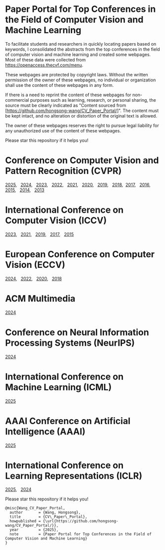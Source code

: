 # Paper Portal for Top Conferences in the Field of Computer Vision and Machine Learning

To facilitate students and researchers in quickly locating papers based on keywords, I consolidated the abstracts from the top conferences in the field of computer vision and machine learning and created some webpages. Most of these data were collected from https://openaccess.thecvf.com/menu.

These webpages are protected by copyright laws. Without the written permission of the owner of these webpages, no individual or organization shall use the content of these webpages in any form.

If there is a need to reprint the content of these webpages for non-commercial purposes such as learning, research, or personal sharing, the source must be clearly indicated as "Content sourced from [https://github.com/hongsong-wang/CV_Paper_Portal/]". The content must be kept intact, and no alteration or distortion of the original text is allowed.

The owner of these webpages reserves the right to pursue legal liability for any unauthorized use of the content of these webpages.

Please star this repository if it helps you!

# Conference on Computer Vision and Pattern Recognition (CVPR)
[2025](https://hongsong-wang.github.io/CVPR2025_ABSTRACT/), &nbsp; [2024](https://hongsong-wang.github.io/CVPR2024_ABSTRACT/), &nbsp; [2023](https://hongsong-wang.github.io/CVPR2023_ABSTRACT/), &nbsp; [2022](https://hongsong-wang.github.io/CVPR2022_ABSTRACT/), &nbsp; [2021](https://hongsong-wang.github.io/CVPR2021_ABSTRACT-/), &nbsp; [2020](https://hongsong-wang.github.io/CVPR2020_ABSTRACT/), &nbsp; [2019](https://hongsong-wang.github.io/CVPR2019_ABSTRACT), &nbsp; [2018](https://hongsong-wang.github.io/CVPR2018_ABSTRACT), &nbsp;[2017](https://hongsong-wang.github.io/CVPR2017_ABSTRACT/), &nbsp; [2016](https://hongsong-wang.github.io/CVPR2016_ABSTRACT/), &nbsp; [2015](https://hongsong-wang.github.io/CVPR2015_ABSTRACT), &nbsp; [2014](https://hongsong-wang.github.io/CVPR2014_ABSTRACT), &nbsp; [2013](https://hongsong-wang.github.io/CVPR2013_ABSTRACT)

# International Conference on Computer Vision (ICCV)
[2023](https://hongsong-wang.github.io/ICCV2023_ABSTRACT), &nbsp; [2021](https://hongsong-wang.github.io/ICCV2021_ABSTRACT/), &nbsp; [2019](https://hongsong-wang.github.io/ICCV2019_ABSTRACT), &nbsp; [2017](https://hongsong-wang.github.io/ICCV2017_ABSTRACT/), &nbsp; [2015](https://hongsong-wang.github.io/ICCV2015_ABSTRACT)

#  European Conference on Computer Vision (ECCV)
[2024](https://hongsong-wang.github.io/ECCV2024_ABSTRACT/), &nbsp; [2022](https://hongsong-wang.github.io/ECCV2022_ABSTRACT/), &nbsp; [2020](https://hongsong-wang.github.io/ECCV2020_ABSTRACT/), &nbsp; [2018](https://hongsong-wang.github.io/ECCV2018_ABSTRACT/)

# ACM Multimedia
[2024](https://hongsong-wang.github.io/ACMMM_2024_ABSTRACT/)

# Conference on Neural Information Processing Systems (NeurIPS)
[2024](https://github.com/hongsong-wang/NIPS2024_ABSTRACT/)

# International Conference on Machine Learning (ICML)
[2025](https://hongsong-wang.github.io/ICML2025_ABSTRACT/)

# AAAI Conference on Artificial Intelligence (AAAI)
[2025](https://hongsong-wang.github.io/AAAI2025_ABSTRACT-/)

# International Conference on Learning Representations (ICLR)
[2025](https://hongsong-wang.github.io/ICLR_2025_ABSTRACT/), &nbsp; [2024](https://hongsong-wang.github.io/ICLR_2024_ABSTRACT/)

Please star this repository if it helps you!

```
@misc{Wang_CV_Paper_Portal,
  author       = {Wang, Hongsong},
  title        = {CV\_Paper\_Portal},
  howpublished = {\url{https://github.com/hongsong-wang/CV_Paper_Portal/}},
  year         = {2025}, 
  note         = {Paper Portal for Top Conferences in the Field of Computer Vision and Machine Learning}
}
```
